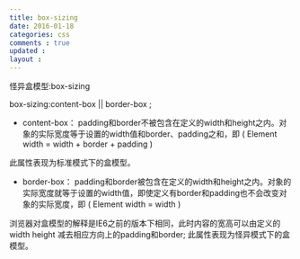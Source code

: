 ```yaml
---
title: box-sizing  
date: 2016-01-18 
categories: css
comments : true 
updated : 
layout : 
---
```


怪异盒模型:box-sizing

box-sizing:content-box  ||  border-box ;

* content-box： padding和border不被包含在定义的width和height之内。对象的实际宽度等于设置的width值和border、padding之和，即 ( Element width = width + border + padding ) 

此属性表现为标准模式下的盒模型。 

* border-box： padding和border被包含在定义的width和height之内。对象的实际宽度就等于设置的width值，即使定义有border和padding也不会改变对象的实际宽度，即 ( Element width = width ) 

浏览器对盒模型的解释是IE6之前的版本下相同，此时内容的宽高可以由定义的 width height 减去相应方向上的padding和border;
此属性表现为怪异模式下的盒模型。 





